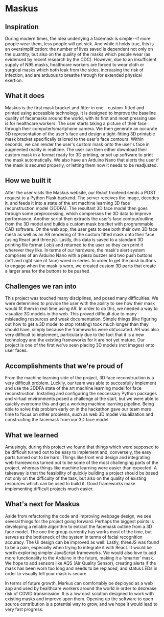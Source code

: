 # Maskus

## Inspiration
During modern times, the idea underlying a facemask is simple--if more people wear them, less people will get sick. And while it holds true, this is an oversimplification: the number of lives saved is dependent not only on the quantity, but also on the quality of the masks which people wear (as evidenced by recent research by the CDC). However, due to an insufficient supply of N95 masks, healthcare workers are forced to wear cloth or surgical masks which both leak from the sides, increasing the risk of infection, and are arduous to breathe through for extended physical exertion.

## What it does
Maskus is the first mask bracket and fitter in one - custom-fitted and printed using accessible technology. It is designed to improve the baseline quality of facemasks around the world, with its first and most pressing use is for healthcare workers. The user starts taking a picture of their face through their computer/smartphone camera. We then generate an accurate 3D representation of the user's face and design a tight-fitting 3D printable mask bracket specifically tailored to the user's face contours. Within seconds, we can render the user's custom mask onto the user's face in augmented reality in realtime. The user can then either download their custom mask in a format ready for 3D printing, or set up software to print the mask automatically. We also have an Arduino Nano that alerts the user if the mask is secured properly, or letting them now it needs to be readjusted.

## How we built it
After the user visits the Maskus website, our React frontend sends a POST request to a Python Flask backend. The server receives the image, decodes it, and feeds it into a state of the art machine learning 3D face reconstruction model (3DDFA).  The resultant 3D face model then goes through some preprocessing, which compresses the 3D data to improve performance. Another script then extracts the user's face contour/outline from the 3D model and builds a custom mask bracket with programmable CAD software. On the web app, the user gets to see both their own 3D face mesh as well as an AR rendering of the custom fitted mask onto their face (using React and three.js). Lastly, this data is saved to a standard 3D printing file format (.obj) and returned to the user so they can print it wherever they like. In terms of our hardware, the mask's alert system comprises of an Arduino Nano with a piezo buzzer and two push buttons (left and right side of face) wired in series. In order to get the push buttons to engage when the mask is worn, we created custom 3D parts that create a larger area for the buttons to be pushed. 

## Challenges we ran into
This project was touched many disciplines, and posed many difficulties. We were determined to provide the user with the ability to see how their mask would fit them in real time using AR. In order to do this, we needed a way to visualize 3D models in the web. This proved difficult due to many misleading resources and weak documentation. Simple things (like figuring out how to get a 3D model to stop rotating) took much longer than they should have, simply because the frameworks were obfuscated. AR was also very difficult to implement, particularly due to the fact that it is a new technology and the existing frameworks for it are not yet mature. Our project is one of the first we've seen placing 3D models (not images) onto user faces.

## Accomplishments that we're proud of
From the machine learning side of the project, 3D face reconstruction is a very difficult problem. Luckily, our team was able to succesfully implement and use the 3DDFA state of the art machine learning model for face reconstruction. Installing and configuring the neccessary Python packages and virtual environments posed a challenge at the start, but we were able to quickly overcome this and get a working machine learning pipeline. Being able to solve this problem early on in the hackathon gave our team more time to focus on other problems, such as web 3D model visualization and constructing the facemask from our 3D face model.

## What we learned
Amusingly, during this project we found that things which were supposed to be difficult turned out to be easy to implement and, conversely, the easy parts turned out to be hard. Things like front end design and integrating web frameworks turned out to be some of the most challenging parts of the project, whereas things like machine learning were easier than expected. A takeaway is that the feasibility of quickly building a project should be based not only on the difficulty of the task, but also on the quality of existing resources which can be used to build it. Good frameworks make implementing difficult projects much easier.

## What's next for Maskus
Aside from refactoring the code and improving webpage design, we see several things for the project going forward. Perhaps the biggest points is developing a reliable algorithm to extract the facemask outline from a 3D face model. The one the group currently has works most of the time, but serves as the bottleneck of the system in terms of facial recognition accuracy. The UI design can be improved as well. Lastly, threeJS was found to be a pain, especially when trying to integrate it with React. It would be worth exploring simpler JavaScript frameworks. We would also love to add more functionality to the Arduino in the future, making it a 'smarter' mask. We hope to add sensors like AQS (Air Quality Sensor), creating alerts if the mask has been worn too long and needs to be replaced, and status LEDs in order to visually tell your mask is secure. 

In terms of future growth, Markus can comfortably be deployed as a web app and used by healthcare workers around the world in order to decrease risk of COVID transmission. It is a low cost solution designed to work with existing masks and improve upon them. Opening up the software to open source contribution is a potential way to grow, and we hope it would lead to very fast progress.

